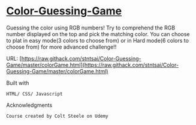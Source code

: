 # [Color-Guessing-Game](https://raw.githack.com/stntsai/Color-Guessing-Game/master/colorGame.html)

Guessing the color using RGB numbers! Try to comprehend the RGB number displayed on the top and pick the matching color. You can choose to plat in easy mode(3 colors to choose from) or in Hard mode(6 colors to choose from) for more advanced challenge!!

URL:
	[https://raw.githack.com/stntsai/Color-Guessing-Game/master/colorGame.html](https://raw.githack.com/stntsai/Color-Guessing-Game/master/colorGame.html)
	
Built with
	
	HTML/ CSS/ Javascript
	
Acknowledgments

	Course created by Colt Steele on Udemy
